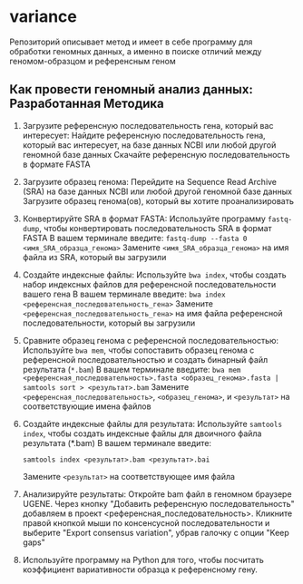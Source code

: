 # variance
Репозиторий описывает метод и имеет в себе программу для обработки геномных данных, а именно в поиске отличий между геномом-образцом и референсным геном


## Как провести геномный анализ данных: Разработанная Методика

1) Загрузите референсную последовательность гена, который вас интересует:
    Найдите референсную последовательность гена, который вас интересует, на базе данных NCBI или любой другой геномной базе данных
    Скачайте референсную последовательность в формате FASTA

2) Загрузите образец генома:
    Перейдите на Sequence Read Archive (SRA) на базе данных NCBI или любой другой геномной базе данных
    Загрузите образец генома(ов), который вы хотите проанализировать

3) Конвертируйте SRA в формат FASTA:
    Используйте программу ```fastq-dump```, чтобы конвертировать последовательность SRA в формат FASTA
    В вашем терминале введите: ```fastq-dump --fasta 0 <имя_SRA_образца_генома>```
    Замените ```<имя_SRA_образца_генома>``` на имя файла из SRA, который вы загрузили

4) Создайте индексные файлы:
    Используйте ```bwa index```, чтобы создать набор индексных файлов для референсной последовательности вашего гена
    В вашем терминале введите: ```bwa index <референсная_последовательность_гена>```
    Замените ```<референсная_последовательность_гена>``` на имя файла референсной последовательности, который вы загрузили

5) Сравните образец генома с референсной последовательностью:
    Используйте ```bwa mem```, чтобы сопоставить образец генома с референсной последовательностью и создать бинарный файл результата (```*.bam```)
    В вашем терминале введите: ```bwa mem <референсная_последовательность>.fasta <образец_генома>.fasta | samtools sort > <результат>.bam```
    Замените ```<референсная_последовательность>```, ```<образец_генома>```, и ```<результат>``` на соответствующие имена файлов

6) Создайте индексные файлы для результата:
    Используйте ```samtools index```, чтобы создать индексные файлы для двоичного файла результата (*.bam)
    В вашем терминале введите: 
    
    ```samtools index <результат>.bam <результат>.bai```
    
    Замените ```<результат>``` на соответствующее имя файла

7) Анализируйте результаты:
    Откройте bam файл в геномном браузере UGENE.
    Через кнопку "Добавить референсную последовательность" добавляем в проект <референсная_последовательность>.
    Кликните правой кнопкой мыши по консенсусной последовательности и выберите "Export consensus variation", убрав галочку с опции "Keep gaps"

8) Используйте программу на Python для того, чтобы посчитать коэффициент вариативности образца к референсному гену.


```

```

